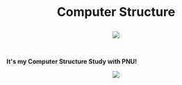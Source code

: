 # <p align="center">Computer Structure</p>

<p align="center">
<img src="https://img.shields.io/badge/INTEL-0071C5?style=for-the-badge&logo=Intel&logoColor=white">
</p>
<br/>

__It's my Computer Structure Study with PNU!__
  
<p align="center">
<img src="https://github-readme-stats.vercel.app/api?username=Jinseop-Sim&show_icons=true&theme=gruvbox&hide=["issues"]">
</p>
